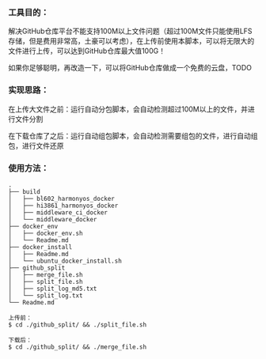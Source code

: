 ### 工具目的：

解决GitHub仓库平台不能支持100M以上文件问题（超过100M文件只能使用LFS存储，但是费用非常高，土豪可以考虑），在上传前使用本脚本，可以将无限大的文件进行上传，可以达到GitHub仓库最大值100G！

如果你足够聪明，再改造一下，可以将GitHub仓库做成一个免费的云盘，TODO



### 实现思路：

在上传大文件之前：运行自动分包脚本，会自动检测超过100M以上的文件，并进行文件分割

在下载仓库了之后：运行自动组包脚本，会自动检测需要组包的文件，进行自动组包，进行文件还原



### 使用方法：

```
.
├── build
│   ├── bl602_harmonyos_docker
│   ├── hi3861_harmonyos_docker
│   ├── middleware_ci_docker
│   └── middleware_docker
├── docker_env
│   ├── docker_env.sh
│   └── Readme.md
├── docker_install
│   ├── Readme.md
│   └── ubuntu_docker_install.sh
├── github_split
│   ├── merge_file.sh
│   ├── split_file.sh
│   ├── split_log_md5.txt
│   └── split_log.txt
└── Readme.md
```

```
上传前：
$ cd ./github_split/ && ./split_file.sh
```

```
下载后：
$ cd ./github_split/ && ./merge_file.sh
```

